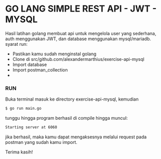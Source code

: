 # GO LANG SIMPLE REST API - JWT - MYSQL

Hasil latihan golang membuat api untuk mengelola user yang sederhana, auth menggunakan JWT, dan database menggunakan mysql/mariadb.
syarat run:
  - Pastikan kamu sudah menginstal golang
  - Clone di src/github.com/alexandermarthius/exercise-api-mysql
  - Import database
  - Import postman_collection
  - 
### RUN

Buka terminal
masuk ke directory exercise-api-mysql, kemudian
```sh
$ go run main.go
```
tunggu hingga program berhasil di compile hingga muncul:
```sh
Starting server at 6060
```
jika berhasil, maka kamu dapat mengaksesnya melalui request pada postman yang sudah kamu import.



Terima kasih!

